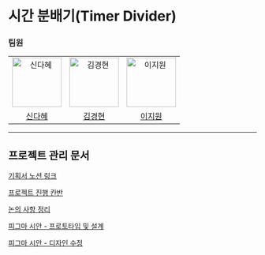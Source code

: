 # 시간 분배기(Timer Divider)

### 팀원

<table>
  <tr>
    <td align="center">
      <img src="https://avatars.githubusercontent.com/u/64780560?v=4" width="100px;" alt="신다혜"/>
    </td>
    <td align="center">
      <img src="https://avatars.githubusercontent.com/u/54318460?v=4" width="100px;" alt="김경현"/>
    </td>
    <td align="center">
      <img src="https://avatars.githubusercontent.com/u/81891292?v=4" width="100px;" alt="이지원"/>
    </td>
  </tr>
  <tr>    
    <td align="center">
      <a href="https://github.com/dahye1013">
        <div>신다혜</div>
      </a>
    </td>
    <td align="center">
      <a href="https://github.com/codeisneverodd">
        <div>김경현</div>
      </a>
    </td>
    <td align="center">
      <a href="https://github.com/ljw0096">
        <div>이지원</div>
      </a>
    </td>    
  </tr>
</table>

---

## 프로젝트 관리 문서

[기획서 노션 링크](https://rust-damselfly-7e5.notion.site/51954418603645efb4a2c53220321e02)

[프로젝트 진행 칸반](https://github.com/prgrms-fe-devcourse/FEDC2_TimeDivider_Root/projects)

[논의 사항 정리](https://github.com/prgrms-fe-devcourse/FEDC2_TimeDivider_Root/discussions)

[피그마 시안 - 프로토타입 및 설계](https://www.figma.com/file/55rLirP3Lt9mifvgfOLi6n/Time?node-id=0%3A1)

[피그마 시안 - 디자인 수정](https://www.figma.com/file/55rLirP3Lt9mifvgfOLi6n/Time?node-id=356%3A653)
